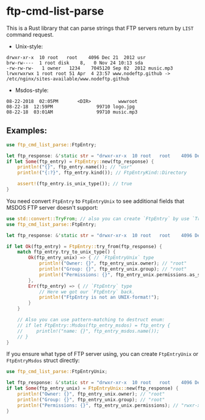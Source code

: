# ftp-cmd-list-parse

This is a Rust library that can parse strings that FTP servers return by `LIST` command request.

* Unix-style:
```
drwxr-xr-x  10 root   root    4096 Dec 21  2012 usr
brw-rw----  1 root disk    8,   0 Nov 24 10:13 sda
-rw-rw-rw-   1 owner   1234    7045120 Sep 02  2012 music.mp3
lrwxrwxrwx 1 root root 51 Apr  4 23:57 www.nodeftp.github -> /etc/nginx/sites-available/www.nodeftp.github
```

* Msdos-style:
```
08-22-2018  02:05PM       <DIR>          wwwroot
08-22-18  12:59PM                99710 logo.jpg
08-22-18  03:01AM                99710 music.mp3
```


## Examples:

```rust
use ftp_cmd_list_parse::FtpEntry;

let ftp_response: &'static str = "drwxr-xr-x  10 root   root    4096 Dec 21  2012 usr";
if let Some(ftp_entry) = FtpEntry::new(ftp_response) {
    println!("{}", ftp_entry.name()); // "usr"
    println!("{:?}", ftp_entry.kind()); // FtpEntryKind::Directory

    assert!(ftp_entry.is_unix_type()); // true
}
```

You need convert `FtpEntry` to `FtpEntryUnix` to see additional fields that MSDOS FTP server doesn't support:

```rust
use std::convert::TryFrom; // also you can create `FtpEntry` by use `TryFrom` or `TryInto` traits.
use ftp_cmd_list_parse::FtpEntry;

let ftp_response: &'static str = "drwxr-xr-x  10 root   root    4096 Dec 21  2012 usr";

if let Ok(ftp_entry) = FtpEntry::try_from(ftp_response) {
    match ftp_entry.try_to_unix_type() {
        Ok(ftp_entry_unix) => { // `FtpEntryUnix` type
            println!("Owner: {}", ftp_entry_unix.owner); // "root"
            println!("Group: {}", ftp_entry_unix.group); // "root"
            println!("Permissions: {}", ftp_entry_unix.permissions.as_str()); // "rwxr-xr-x"
        },
        Err(ftp_entry) => { // `FtpEntry` type
            // Here we got our `FtpEntry` back.
            println!("FtpEntry is not an UNIX-format!");
        }
    }

    // Also you can use pattern-matching to destruct enum:
    // if let FtpEntry::Msdos(ftp_entry_msdos) = ftp_entry {
    //     println!("name: {}", ftp_entry_msdos.name());
    // }
}
```

If you ensure what type of FTP server using, you can create `FtpEntryUnix` or `FtpEntryMsdos` struct directly:

```rust
use ftp_cmd_list_parse::FtpEntryUnix;

let ftp_response: &'static str = "drwxr-xr-x  10 root   root    4096 Dec 21  2012 usr";
if let Some(ftp_entry_unix) = FtpEntryUnix::new(ftp_response) {
    println!("Owner: {}", ftp_entry_unix.owner); // "root"
    println!("Group: {}", ftp_entry_unix.group); // "root"
    println!("Permissions: {}", ftp_entry_unix.permissions); // "rwxr-xr-x"
}
```
